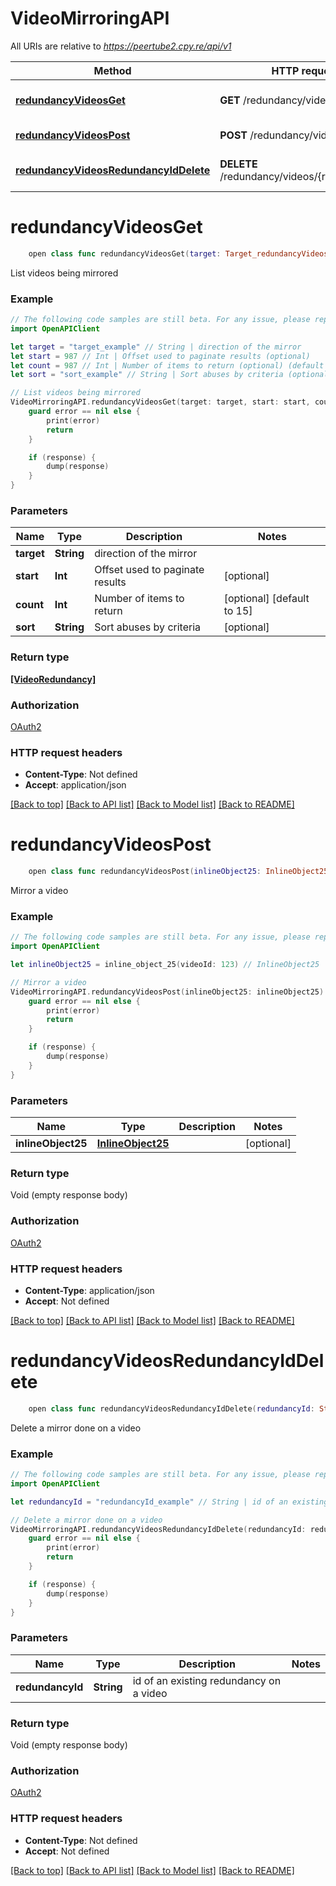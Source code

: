 # VideoMirroringAPI

All URIs are relative to *https://peertube2.cpy.re/api/v1*

Method | HTTP request | Description
------------- | ------------- | -------------
[**redundancyVideosGet**](VideoMirroringAPI.md#redundancyvideosget) | **GET** /redundancy/videos | List videos being mirrored
[**redundancyVideosPost**](VideoMirroringAPI.md#redundancyvideospost) | **POST** /redundancy/videos | Mirror a video
[**redundancyVideosRedundancyIdDelete**](VideoMirroringAPI.md#redundancyvideosredundancyiddelete) | **DELETE** /redundancy/videos/{redundancyId} | Delete a mirror done on a video


# **redundancyVideosGet**
```swift
    open class func redundancyVideosGet(target: Target_redundancyVideosGet, start: Int? = nil, count: Int? = nil, sort: Sort_redundancyVideosGet? = nil, completion: @escaping (_ data: [VideoRedundancy]?, _ error: Error?) -> Void)
```

List videos being mirrored

### Example 
```swift
// The following code samples are still beta. For any issue, please report via http://github.com/OpenAPITools/openapi-generator/issues/new
import OpenAPIClient

let target = "target_example" // String | direction of the mirror
let start = 987 // Int | Offset used to paginate results (optional)
let count = 987 // Int | Number of items to return (optional) (default to 15)
let sort = "sort_example" // String | Sort abuses by criteria (optional)

// List videos being mirrored
VideoMirroringAPI.redundancyVideosGet(target: target, start: start, count: count, sort: sort) { (response, error) in
    guard error == nil else {
        print(error)
        return
    }

    if (response) {
        dump(response)
    }
}
```

### Parameters

Name | Type | Description  | Notes
------------- | ------------- | ------------- | -------------
 **target** | **String** | direction of the mirror | 
 **start** | **Int** | Offset used to paginate results | [optional] 
 **count** | **Int** | Number of items to return | [optional] [default to 15]
 **sort** | **String** | Sort abuses by criteria | [optional] 

### Return type

[**[VideoRedundancy]**](VideoRedundancy.md)

### Authorization

[OAuth2](../README.md#OAuth2)

### HTTP request headers

 - **Content-Type**: Not defined
 - **Accept**: application/json

[[Back to top]](#) [[Back to API list]](../README.md#documentation-for-api-endpoints) [[Back to Model list]](../README.md#documentation-for-models) [[Back to README]](../README.md)

# **redundancyVideosPost**
```swift
    open class func redundancyVideosPost(inlineObject25: InlineObject25? = nil, completion: @escaping (_ data: Void?, _ error: Error?) -> Void)
```

Mirror a video

### Example 
```swift
// The following code samples are still beta. For any issue, please report via http://github.com/OpenAPITools/openapi-generator/issues/new
import OpenAPIClient

let inlineObject25 = inline_object_25(videoId: 123) // InlineObject25 |  (optional)

// Mirror a video
VideoMirroringAPI.redundancyVideosPost(inlineObject25: inlineObject25) { (response, error) in
    guard error == nil else {
        print(error)
        return
    }

    if (response) {
        dump(response)
    }
}
```

### Parameters

Name | Type | Description  | Notes
------------- | ------------- | ------------- | -------------
 **inlineObject25** | [**InlineObject25**](InlineObject25.md) |  | [optional] 

### Return type

Void (empty response body)

### Authorization

[OAuth2](../README.md#OAuth2)

### HTTP request headers

 - **Content-Type**: application/json
 - **Accept**: Not defined

[[Back to top]](#) [[Back to API list]](../README.md#documentation-for-api-endpoints) [[Back to Model list]](../README.md#documentation-for-models) [[Back to README]](../README.md)

# **redundancyVideosRedundancyIdDelete**
```swift
    open class func redundancyVideosRedundancyIdDelete(redundancyId: String, completion: @escaping (_ data: Void?, _ error: Error?) -> Void)
```

Delete a mirror done on a video

### Example 
```swift
// The following code samples are still beta. For any issue, please report via http://github.com/OpenAPITools/openapi-generator/issues/new
import OpenAPIClient

let redundancyId = "redundancyId_example" // String | id of an existing redundancy on a video

// Delete a mirror done on a video
VideoMirroringAPI.redundancyVideosRedundancyIdDelete(redundancyId: redundancyId) { (response, error) in
    guard error == nil else {
        print(error)
        return
    }

    if (response) {
        dump(response)
    }
}
```

### Parameters

Name | Type | Description  | Notes
------------- | ------------- | ------------- | -------------
 **redundancyId** | **String** | id of an existing redundancy on a video | 

### Return type

Void (empty response body)

### Authorization

[OAuth2](../README.md#OAuth2)

### HTTP request headers

 - **Content-Type**: Not defined
 - **Accept**: Not defined

[[Back to top]](#) [[Back to API list]](../README.md#documentation-for-api-endpoints) [[Back to Model list]](../README.md#documentation-for-models) [[Back to README]](../README.md)

